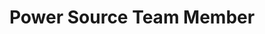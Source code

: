 ---
layout: member
weight: 1
name: Jaden King
project: chemecar
subweight: 10
title: Power Source Team Member
img: /assets/images/members/Jaden.jpg
email: kinger3944@gmail.com
biography: >
  Jaden King is a third year Chemical & Biological Engineering student at UBC and is a member of the Chem-E-Car Power Source team. He has a deep interest in fuel cell development and a passion for renewable energy. These interests keep him motivated in the team and create a desire to better society through clean energy solutions.
linkedin: https://www.linkedin.com/in/jaden-king-29b061151/
---